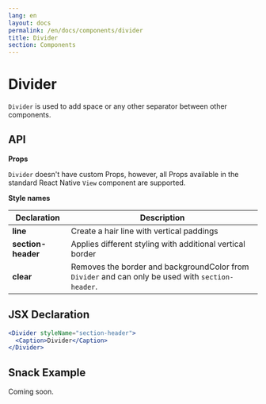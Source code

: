 ```yaml
---
lang: en
layout: docs
permalink: /en/docs/components/divider
title: Divider
section: Components
---
```


# Divider

`Divider` is used to add space or any other separator between other components.

## API

**Props**

`Divider` doesn't have custom Props, however, all Props available in the standard React Native `View` component are supported.

**Style names**

| Declaration | Description |
|-------------|-------------|
| **line** | Create a hair line with vertical paddings |
| **section-header** | Applies different styling with additional vertical border |
| **clear** |  Removes the border and backgroundColor from `Divider` and can only be used with `section-header`. |

## JSX Declaration

``` jsx
<Divider styleName="section-header">
  <Caption>Divider</Caption>
</Divider>
```

## Snack Example

Coming soon.
